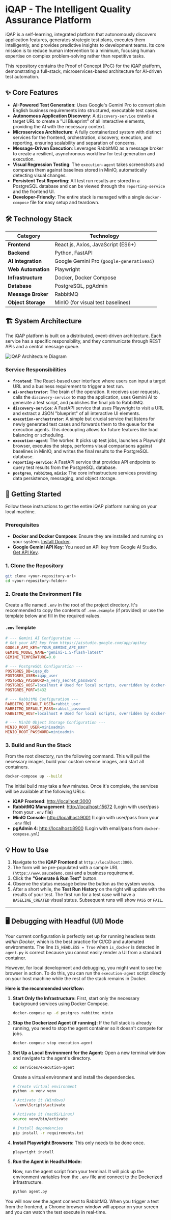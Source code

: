 # iQAP - The Intelligent Quality Assurance Platform

iQAP is a self-learning, integrated platform that autonomously discovers application features, generates strategic test plans, executes them intelligently, and provides predictive insights to development teams. Its core mission is to reduce human intervention to a minimum, focusing human expertise on complex problem-solving rather than repetitive tasks.

This repository contains the Proof of Concept (PoC) for the iQAP platform, demonstrating a full-stack, microservices-based architecture for AI-driven test automation.

## ✨ Core Features

* **AI-Powered Test Generation**: Uses Google's Gemini Pro to convert plain English business requirements into structured, executable test cases.
* **Autonomous Application Discovery**: A `discovery-service` crawls a target URL to create a "UI Blueprint" of all interactive elements, providing the AI with the necessary context.
* **Microservices Architecture**: A fully containerized system with distinct services for the frontend, orchestration, discovery, execution, and reporting, ensuring scalability and separation of concerns.
* **Message-Driven Execution**: Leverages RabbitMQ as a message broker to create a resilient, asynchronous workflow for test generation and execution.
* **Visual Regression Testing**: The `execution-agent` takes screenshots and compares them against baselines stored in MinIO, automatically detecting visual changes.
* **Persistent Test Reporting**: All test run results are stored in a PostgreSQL database and can be viewed through the `reporting-service` and the frontend UI.
* **Developer-Friendly**: The entire stack is managed with a single `docker-compose` file for easy setup and teardown.

## 🛠️ Technology Stack

| Category           | Technology                                                                          |
| ------------------ | ----------------------------------------------------------------------------------- |
| **Frontend**       | React.js, Axios, JavaScript (ES6+)                                                  |
| **Backend**        | Python, FastAPI                                                                     |
| **AI Integration** | Google Gemini Pro (`google-generativeai`)                                           |
| **Web Automation** | Playwright                                                                          |
| **Infrastructure** | Docker, Docker Compose                                                              |
| **Database**       | PostgreSQL, pgAdmin                                                                 |
| **Message Broker** | RabbitMQ                                                                            |
| **Object Storage** | MinIO (for visual test baselines)                                                   |

## 🏗️ System Architecture

The iQAP platform is built on a distributed, event-driven architecture. Each service has a specific responsibility, and they communicate through REST APIs and a central message queue.

![iQAP Architecture Diagram](./docs/iqap-architecture.svg)

### Service Responsibilities

* **`frontend`**: The React-based user interface where users can input a target URL and a business requirement to trigger a test run.
* **`ai-orchestrator`**: The brain of the operation. It receives user requests, calls the `discovery-service` to map the application, uses Gemini AI to generate a test script, and publishes the final job to RabbitMQ.
* **`discovery-service`**: A FastAPI service that uses Playwright to visit a URL and extract a JSON "blueprint" of all interactive UI elements.
* **`execution-orchestrator`**: A simple but crucial service that listens for newly generated test cases and forwards them to the queue for the execution agents. This decoupling allows for future features like load balancing or scheduling.
* **`execution-agent`**: The worker. It picks up test jobs, launches a Playwright browser, executes the steps, performs visual comparisons against baselines in MinIO, and writes the final results to the PostgreSQL database.
* **`reporting-service`**: A FastAPI service that provides API endpoints to query test results from the PostgreSQL database.
* **`postgres`**, **`rabbitmq`**, **`minio`**: The core infrastructure services providing data persistence, messaging, and object storage.

## 🚀 Getting Started

Follow these instructions to get the entire iQAP platform running on your local machine.

### Prerequisites

* **Docker and Docker Compose**: Ensure they are installed and running on your system. [Install Docker](https://docs.docker.com/get-docker/).
* **Google Gemini API Key**: You need an API key from Google AI Studio. [Get API Key](https://aistudio.google.com/app/apikey).

### 1. Clone the Repository

```bash
git clone <your-repository-url>
cd <your-repository-folder>
```

### 2. Create the Environment File

Create a file named `.env` in the root of the project directory. It's recommended to copy the contents of `.env.example` (if provided) or use the template below and fill in the required values.

#### `.env` Template

```ini
# --- Gemini AI Configuration ---
# Get your API key from https://aistudio.google.com/app/apikey
GOOGLE_API_KEY="YOUR_GEMINI_API_KEY"
GEMINI_MODEL_NAME="gemini-1.5-flash-latest"
GEMINI_TEMPERATURE=0.0

# --- PostgreSQL Configuration ---
POSTGRES_DB=iqap_db
POSTGRES_USER=iqap_user
POSTGRES_PASSWORD=a_very_secret_password
POSTGRES_HOST=localhost # Used for local scripts, overridden by docker-compose
POSTGRES_PORT=5432

# --- RabbitMQ Configuration ---
RABBITMQ_DEFAULT_USER=rabbit_user
RABBITMQ_DEFAULT_PASS=rabbit_password
RABBITMQ_HOST=localhost # Used for local scripts, overridden by docker-compose

# --- MinIO Object Storage Configuration ---
MINIO_ROOT_USER=minioadmin
MINIO_ROOT_PASSWORD=minioadmin
```

### 3. Build and Run the Stack

From the root directory, run the following command. This will pull the necessary images, build your custom service images, and start all containers.

```bash
docker-compose up --build
```

The initial build may take a few minutes. Once it's complete, the services will be available at the following URLs:

* **iQAP Frontend**: [http://localhost:3000](http://localhost:3000)
* **RabbitMQ Management**: [http://localhost:15672](http://localhost:15672) (Login with user/pass from your `.env` file)
* **MinIO Console**: [http://localhost:9001](http://localhost:9001) (Login with user/pass from your `.env` file)
* **pgAdmin 4**: [http://localhost:8900](http://localhost:8900) (Login with email/pass from `docker-compose.yml`)

## 💡 How to Use

1. Navigate to the **iQAP Frontend** at `http://localhost:3000`.
2. The form will be pre-populated with a sample URL (`https://www.saucedemo.com`) and a business requirement.
3. Click the **"Generate & Run Test"** button.
4. Observe the status message below the button as the system works.
5. After a short while, the **Test Run History** on the right will update with the results of your test. The first run for a test case will have a `BASELINE_CREATED` visual status. Subsequent runs will show `PASS` or `FAIL`.

---

## 🖥️ Debugging with Headful (UI) Mode

Your current configuration is perfectly set up for running headless tests *within Docker*, which is the best practice for CI/CD and automated environments. The line `IS_HEADLESS = True` when `is_docker` is detected in `agent.py` is correct because you cannot easily render a UI from a standard container.

However, for local development and debugging, you might want to see the browser in action. To do this, you can run the `execution-agent` script directly on your host machine while the rest of the stack remains in Docker.

**Here is the recommended workflow:**

1. **Start Only the Infrastructure:**
    First, start only the necessary background services using Docker Compose.

    ```bash
    docker-compose up -d postgres rabbitmq minio
    ```

2. **Stop the Dockerized Agent (if running):**
    If the full stack is already running, you need to stop the agent container so it doesn't compete for jobs.

    ```bash
    docker-compose stop execution-agent
    ```

3. **Set Up a Local Environment for the Agent:**
    Open a new terminal window and navigate to the agent's directory.

    ```bash
    cd services/execution-agent
    ```

    Create a virtual environment and install the dependencies.

    ```bash
    # Create virtual environment
    python -m venv venv

    # Activate it (Windows)
    .\venv\Scripts\activate

    # Activate it (macOS/Linux)
    source venv/bin/activate

    # Install dependencies
    pip install -r requirements.txt
    ```

4. **Install Playwright Browsers:**
    This only needs to be done once.

    ```bash
    playwright install
    ```

5. **Run the Agent in Headful Mode:**

    Now, run the agent script from your terminal. It will pick up the environment variables from the `.env` file and connect to the Dockerized infrastructure.

    ```bash
    python agent.py
    ```

You will now see the agent connect to RabbitMQ. When you trigger a test from the frontend, a Chrome browser window will appear on your screen and you can watch the test execute in real-time.